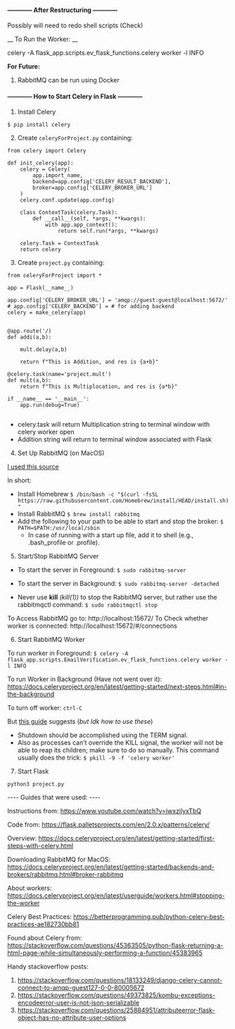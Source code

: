 #### ———— After Restructuring ————
Possibly will need to redo shell scripts (Check)


__ To Run the Worker: __

celery -A flask_app.scripts.ev_flask_functions.celery worker -l INFO

__For Future:__

1. RabbitMQ can be run using Docker


#### ———— How to Start Celery in Flask ————

1. Install Celery
```
$ pip install celery
```

2. Create `celeryForProject.py` containing:

```
from celery import Celery

def init_celery(app):
    celery = Celery(
        app.import_name,
        backend=app.config['CELERY_RESULT_BACKEND'],
        broker=app.config['CELERY_BROKER_URL']
    )
    celery.conf.update(app.config)

    class ContextTask(celery.Task):
        def __call__(self, *args, **kwargs):
            with app.app_context():
                return self.run(*args, **kwargs)

    celery.Task = ContextTask
    return celery
```

3. Create `project.py` containing:

```
from celeryForProject import *

app = Flask(__name__)

app.config['CELERY_BROKER_URL'] = 'amqp://guest:guest@localhost:5672/'
# app.config['CELERY_BACKEND'] = # for adding backend
celery = make_celery(app)


@app.route('/)
def addi(a,b):

    mult.delay(a,b)
    
    return f"This is Addition, and res is {a+b}"
    
@celery.task(name='project.mult')
def mult(a,b):
    return f"This is Multiplocation, and res is {a*b}"  
    
if __name__ == '__main__':
    app.run(debug=True)
    
```
- celery.task will return Multiplication string to terminal window with celery worker open
- Addition string will return to terminal window associated with Flask


4. Set Up RabbitMQ (on MacOS)

[I used this source](https://docs.celeryproject.org/en/latest/getting-started/backends-and-brokers/rabbitmq.html#installing-rabbitmq-on-macos)

In short:
- Install Homebrew
`$ /bin/bash -c "$(curl -fsSL https://raw.githubusercontent.com/Homebrew/install/HEAD/install.sh)"`
- Install RabbitMQ 
`$ brew install rabbitmq`
- Add the following to your path to be able to start and stop the broker: 
`$ PATH=$PATH:/usr/local/sbin`
  - In case of running with a start up file, add it to shell (e.g., .bash_profile or .profile).

5. Start/Stop RabbitMQ Server

* To start the server in Foreground: `$ sudo rabbitmq-server`

* To start the server in Background: `$ sudo rabbitmq-server -detached`

* Never use **kill** *(kill(1))* to stop the RabbitMQ server, but rather use the rabbitmqctl command:
`$ sudo rabbitmqctl stop`

To Access RabbitMQ go to: http://localhost:15672/
To Check whether worker is connected: http://localhost:15672/#/connections

6. Start RabbitMQ Worker

To run worker in Foreground:
`$ celery -A flask_app.scripts.EmailVerification.ev_flask_functions.celery worker -l INFO`

To run Worker in Background (Have not went over it):
https://docs.celeryproject.org/en/latest/getting-started/next-steps.html#in-the-background

To turn off worker: `ctrl-C`

But [this guide](https://docs.celeryproject.org/en/latest/userguide/workers.html#stopping-the-worker) suggests (*but Idk how to use these*) 
- Shutdown should be accomplished using the TERM signal.
- Also as processes can’t override the KILL signal, the worker will not be able to reap its children; make sure to do so
manually. This command usually does the trick: 
`$ pkill -9 -f 'celery worker'`

7. Start Flask

`python3 project.py`


---- Guides that were used: ----

Instructions from: https://www.youtube.com/watch?v=iwxzilyxTbQ

Code from: https://flask.palletsprojects.com/en/2.0.x/patterns/celery/

Overview: https://docs.celeryproject.org/en/latest/getting-started/first-steps-with-celery.html

Downloading RabbitMQ for MacOS: https://docs.celeryproject.org/en/latest/getting-started/backends-and-brokers/rabbitmq.html#broker-rabbitmq

About workers: https://docs.celeryproject.org/en/latest/userguide/workers.html#stopping-the-worker

Celery Best Practices: https://betterprogramming.pub/python-celery-best-practices-ae182730bb81

Found about Celery from: https://stackoverflow.com/questions/45363505/python-flask-returning-a-html-page-while-simultaneously-performing-a-function/45383965


Handy stackoverflow posts:

1. https://stackoverflow.com/questions/18133249/django-celery-cannot-connect-to-amqp-guest127-0-0-80005672
2. https://stackoverflow.com/questions/49373825/kombu-exceptions-encodeerror-user-is-not-json-serializable
3. https://stackoverflow.com/questions/25884951/attributeerror-flask-object-has-no-attribute-user-options
